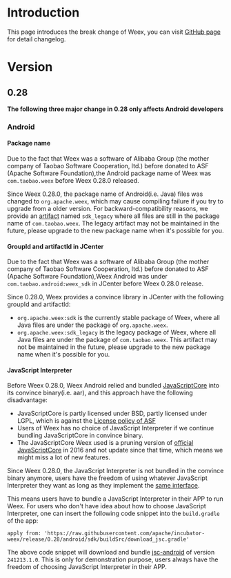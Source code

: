 # Introduction
This page introduces the break change of Weex, you can visit [GitHub page](https://github.com/apache/incubator-weex/releases) for detail changelog.

# Version
## 0.28
**The following three major change in 0.28 only affects Android developers**
### Android
#### Package name
Due to the fact that Weex was a software of Alibaba Group (the mother company of Taobao Software Cooperation, ltd.) before donated to ASF (Apache Software Foundation),the Android package name of Weex was `com.taobao.weex` before Weex 0.28.0 released. 

Since Weex 0.28.0, the package name of Android(i.e. Java) files was changed to `org.apache.weex`, which may cause compiling failure if you try to upgrade from a older version. For backward-compatibility reasons, we provide an [artifact](#groupid-and-artifactid-in-jcenter) named `sdk_legacy` where all files are still in the package name of `com.taobao.weex`. The legacy artifact may not be maintained in the future, please upgrade to the new package name when it's possible for you.

#### GroupId and artifactId in JCenter
Due to the fact that Weex was a software of Alibaba Group (the mother company of Taobao Software Cooperation, ltd.) before donated to ASF (Apache Software Foundation),Weex Android was under `com.taobao.android:weex_sdk` in JCenter before Weex 0.28.0 release.

Since 0.28.0, Weex provides a convince library in JCenter with the following groupId and artifactId:
* `org.apache.weex:sdk` is the currently stable package of Weex, where all Java files are under the package of `org.apache.weex`.
* `org.apache.weex:sdk_legacy` is the legacy package of Weex, where all Java files are under the package of `com.taobao.weex`. This artifact may not be maintained in the future, please upgrade to the new package name when it's possible for you.

#### JavaScript Interpreter
Before Weex 0.28.0, Weex Android relied and bundled [JavaScriptCore](https://github.com/alibaba/weex_js_engine/tree/bridge_branch_mergeTimer) into its convince binary(i.e. aar), and this approach have the following disadvantage:
* JavaScriptCore is partly licensed under BSD, partly licensed under LGPL, which is against the [License policy of ASF](https://apache.org/legal/resolved.html#category-a)
* Users of Weex has no choice of JavaScript Interpreter if we continue bundling JavaScriptCore in convince binary.
* The JavaScriptCore Weex used is a pruning version of [official JavaScriptCore](https://svn.webkit.org/repository/webkit/releases/WebKitGTK/webkit-2.17.4/Source/JavaScriptCore/) in 2016 and not update since that time, which means we might miss a lot of new features.

Since Weex 0.28.0, the JavaScript Interpreter is not bundled in the convince binary anymore, users have the freedom of using whatever JavaScript Interpreter they want as long as they implement the [same interface](https://svn.webkit.org/repository/webkit/releases/WebKitGTK/webkit-2.27.1/Source/JavaScriptCore/API/). 

This means users have to bundle a JavaScript Interpreter in their APP to run Weex. For users who don't have idea about how to choose JavaScript Interpreter, one can insert the following code snippet into the `build.gradle` of the app:

    apply from: 'https://raw.githubusercontent.com/apache/incubator-weex/release/0.28/android/sdk/buildSrc/download_jsc.gradle'

The above code snippet will download and bundle [jsc-android](https://www.npmjs.com/package/jsc-android/v/241213.1.0) of version `241213.1.0`. This is only for demonstration purpose, users always have the freedom of choosing JavaScript Interpreter in their APP.
